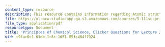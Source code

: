```yaml
---
content_type: resource
description: This resource contains information regarding Atomic structure.
file: https://ol-ocw-studio-app-qa.s3.amazonaws.com/courses/5-111sc-principles-of-chemical-science-fall-2014/c9fae6c161db1c8c165185fc484f7924_MIT5_111F14_Lec2Clkr.pdf
file_type: application/pdf
resourcetype: Document
title: 'Principles of Chemical Science, Clicker Questions for Lecture 2: Atomic Structure'
uid: c9fae6c1-61db-1c8c-1651-85fc484f7924
---
```

